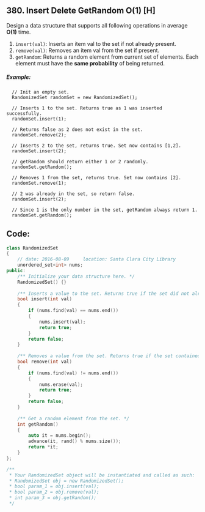## 380. Insert Delete GetRandom O(1) [H]
Design a data structure that supports all following operations in average **O(1)** time.

1. `insert(val)`: Inserts an item val to the set if not already present.
2. `remove(val)`: Removes an item val from the set if present.
3. `getRandom`: Returns a random element from current set of elements. Each element must have the **same probability** of being returned.

##### Example:
```
  // Init an empty set.
  RandomizedSet randomSet = new RandomizedSet();
  
  // Inserts 1 to the set. Returns true as 1 was inserted successfully.
  randomSet.insert(1);
  
  // Returns false as 2 does not exist in the set.
  randomSet.remove(2);
  
  // Inserts 2 to the set, returns true. Set now contains [1,2].
  randomSet.insert(2);
  
  // getRandom should return either 1 or 2 randomly.
  randomSet.getRandom();
  
  // Removes 1 from the set, returns true. Set now contains [2].
  randomSet.remove(1);
  
  // 2 was already in the set, so return false.
  randomSet.insert(2);
  
  // Since 1 is the only number in the set, getRandom always return 1.
  randomSet.getRandom();
```

## Code:
```c++
class RandomizedSet 
{
    // date: 2016-08-09     location: Santa Clara City Library
    unordered_set<int> nums;
public:
    /** Initialize your data structure here. */
    RandomizedSet() {}
    
    /** Inserts a value to the set. Returns true if the set did not already contain the specified element. */
    bool insert(int val) 
    {
        if (nums.find(val) == nums.end())
        {
            nums.insert(val);
            return true;
        }
        return false;
    }
    
    /** Removes a value from the set. Returns true if the set contained the specified element. */
    bool remove(int val) 
    {
        if (nums.find(val) != nums.end())
        {
            nums.erase(val);
            return true;
        }
        return false;
    }
    
    /** Get a random element from the set. */
    int getRandom() 
    {
        auto it = nums.begin();
        advance(it, rand() % nums.size());
        return *it;
    }
};

/**
 * Your RandomizedSet object will be instantiated and called as such:
 * RandomizedSet obj = new RandomizedSet();
 * bool param_1 = obj.insert(val);
 * bool param_2 = obj.remove(val);
 * int param_3 = obj.getRandom();
 */
 ```

